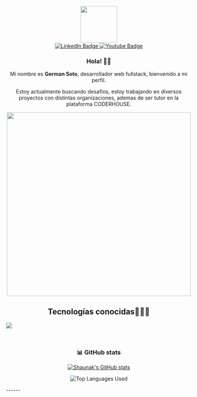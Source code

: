 [I believe in center aligned 🤲]: #

<div align="center">
  
[this is for the picture]: #	
<div id="header">
<img src="https://media.giphy.com/media/M9gbBd9nbDrOTu1Mqx/giphy.gif" width="100"/>
</div>
  
[badges i got it from shields.io ... anyone can copy and paste the link and change the parameters to test out, atleast thats how i did it]: #  
<div id="badges">
<a href="https://www.linkedin.com/in/gzulet/">
  <img src="https://img.shields.io/badge/LinkedIn-blue?style=for-the-badge&logo=linkedin&logoColor=white" alt="LinkedIn Badge"/>
</a>
<a href="mailto:german.alejandrozulet@gmail.com">
  <img src="https://img.shields.io/badge/Gmail-white?style=for-the-badge&logo=gmail&logoColor=red" alt="Youtube Badge"/>
</a>
</div>


### Hola! 👋🎉

Mi nombre es **German Soto**, desarrollador web fullstack, bienvenido a mi perfil.

Estoy actualmente buscando desafios, estoy trabajando en diversos proyectos con distintas organizaciones, ademas de ser tutor en la plataforma CODERHOUSE.


<img src="https://media.giphy.com/media/L8K62iTDkzGX6/giphy.gif" width="500" />
  
<h2 >Tecnologías conocidas👨🏻‍💻</h2>
<!--tech stack icons-->
<p align="left">
  <a href="https://skillicons.dev">
    <img src="https://skillicons.dev/icons?i=c,java,css,html,js,nodejs,firebase,git,github,ts,netlify,nestjs,vercel,vite,docker,postman,vscode,bash,linux,neovim,vim,nextjs,bootstrap,react,mongodb,postgresql,tailwindcss,redux&perline=12" />
  </a>
</p>
<br>

### :bar_chart: GitHub stats

[i got this from a github repo: anuraghazra/github-readme-stats it was nice actually big shoutout to him]: #

[![Shaunak's GitHub stats](https://github-readme-stats.vercel.app/api?username=Gerzulet&count_private=true&show_icons=true&theme=dark)](https://github.com/Gerzulet/github-readme-stats)

![Top Languages Used](https://github-readme-stats.vercel.app/api/top-langs/?username=Gerzulett&show_icons=true&theme=dark)

 
</div>
------



